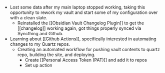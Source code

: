 - Lost some data after my main laptop stopped working, taking this opportunity to rework my vault and start some of my configuration over with a clean slate. 
	- Reinstalled the [[Obsidian Vault Changelog Plugin]] to get the [[changelog]] working again, got things properly synced via Syncthing and Github.
- Learning about [[Github Actions]], specifically interested in automating changes to my Quartz repos. 
	- Creating an automated workflow for pushing vault contents to quartz repo, building the site, and deploying.
		- Create [[Personal Access Token (PAT)]] and add it to repos
		- Set up action